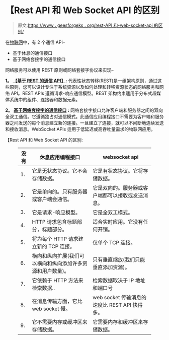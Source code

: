 # 【Rest API 和 Web Socket API 的区别

> 原文:[https://www . geesforgeks . org/rest-API 和-web-socket-api 的区别/](https://www.geeksforgeeks.org/difference-between-rest-api-and-web-socket-api/)

在[物联网](https://www.geeksforgeeks.org/introduction-to-internet-of-things-iot-set-1/)中，有 2 个通信 API–

*   基于休息的通信接口
*   基于网络套接字的通信接口

网络服务可以使用 REST 原则或网络套接字协议来实现–

**1。** [**【基于 REST 的通信 API】**](https://www.geeksforgeeks.org/rest-api-introduction/)**:**
代表性状态转移(REST)是一组架构原则，通过这些原则，您可以设计专注于系统资源以及如何处理和转移资源状态的网络服务和网络 API。REST APIs 遵循请求-响应通信模型。REST 架构约束适用于分布式超媒体系统中的组件、连接器和数据元素。

**2。** [**基于网络套接字的通信接口**](https://www.geeksforgeeks.org/what-is-web-socket-and-how-it-is-different-from-the-http/) **:**
网络套接字接口允许客户端和服务器之间的双向全双工通信。它遵循独占对通信模式。此通信应用编程接口不需要为客户端和服务器之间发送的每个消息建立新的连接。一旦建立了连接，就可以不间断地连续发送和接收消息。WebSocket APIs 适用于低延迟或高吞吐量需求的物联网应用。

【Rest API 和 Web Socket API 的区别:

<figure class="table">

| 没有 | 休息应用编程接口 | websocket api |
| --- | --- | --- |
| 1. | 它是无状态协议。它不会存储数据。 | 它是有状态协议。它将存储数据。 |
| 2. | 它是单向的。只有服务器或客户端会通信。 | 它是双向的。服务器或客户端都可以接收或发送消息。 |
| 3. | 它是请求-响应模型。 | 它是全双工模式。 |
| 4. | HTTP 请求包含标题部分，标题部分。 | 适合实时应用。它没有任何开销。 |
| 5. | 将为每个 HTTP 请求建立新的 TCP 连接。 | 仅单个 TCP 连接。 |
| 6. | 横向和纵向扩展(我们可以横向和纵向添加许多资源和用户数量)。 | 只有垂直缩放(我们只能垂直添加资源)。 |
| 7. | 它依赖于 HTTP 方法来检索数据.. | 检索数据取决于 IP 地址和端口号 |
| 8. | 在消息传输方面，它比 web socket 慢。 | web socket 传输消息的速度比 REST API 快得多。 |
| 9. | 它不需要内存或缓冲区来存储数据。 | 它需要内存和缓冲区来存储数据。 |

</figure>